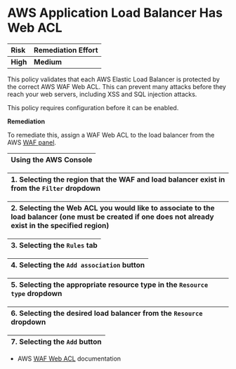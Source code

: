 # AWS Application Load Balancer Has Web ACL

| Risk | Remediation Effort |
| :--- | :--- |
| **High** | **Medium** |

This policy validates that each AWS Elastic Load Balancer is protected by the correct AWS WAF Web ACL. This can prevent many attacks before they reach your web servers, including XSS and SQL injection attacks.

This policy requires configuration before it can be enabled.

**Remediation**

To remediate this, assign a WAF Web ACL to the load balancer from the AWS [WAF panel](https://console.aws.amazon.com/wafv2/home?#/webacls/rules/).

| Using the AWS Console |
| :--- |


| 1. Selecting the region that the WAF and load balancer exist in from the `Filter` dropdown |
| :--- |


| 2. Selecting the Web ACL you would like to associate to the load balancer \(one must be created if one does not already exist in the specified region\) |
| :--- |


| 3. Selecting the `Rules` tab |
| :--- |


| 4. Selecting the `Add association` button |
| :--- |


| 5. Selecting the appropriate resource type in the `Resource type` dropdown |
| :--- |


| 6. Selecting the desired load balancer from the `Resource` dropdown |
| :--- |


| 7. Selecting the `Add` button |
| :--- |


* AWS [WAF Web ACL](https://docs.aws.amazon.com/waf/latest/developerguide/web-acl-associating-cloudfront-distribution.html) documentation

